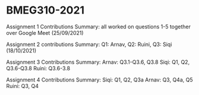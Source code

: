 # BMEG310-2021

Assignment 1 Contributions Summary: all worked on questions 1-5 together over Google Meet (25/09/2021)


Assignment 2 contributions Summary: Q1: Arnav, Q2: Ruini, Q3: Siqi (18/10/2021)

Assignment 3 Contributions Summary: 
  Arnav: Q3.1-Q3.6, Q3.8
  Siqi: Q1, Q2, Q3.6-Q3.8
  Ruini: Q3.6-3.8

Assignment 4 Contributions Summary:
  Siqi: Q1, Q2, Q3a
  Arnav: Q3, Q4a, Q5 
  Ruini: Q3, Q4
